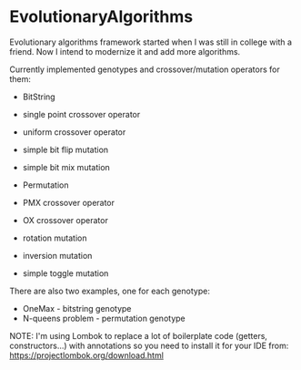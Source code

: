 # EvolutionaryAlgorithms

Evolutionary algorithms framework started when I was still in college with a friend. Now I intend to
modernize it and add more algorithms.

Currently implemented genotypes and crossover/mutation operators for them:
* BitString
 * single point crossover operator
 * uniform crossover operator
 * simple bit flip mutation
 * simple bit mix mutation
 
* Permutation
 * PMX crossover operator
 * OX crossover operator
 * rotation mutation
 * inversion mutation
 * simple toggle mutation
 
There are also two examples, one for each genotype:
* OneMax - bitstring genotype
* N-queens problem - permutation genotype



NOTE: I'm using Lombok to replace a lot of boilerplate code (getters, constructors...) with annotations so you need to install it for your IDE from: https://projectlombok.org/download.html
